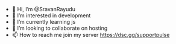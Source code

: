 - 👋 Hi, I’m @SravanRayudu
- 👀 I’m interested in development
- 🌱 I’m currently learning js
- 💞️ I’m looking to collaborate on hosting
- 📫 How to reach me join my server https://dsc.gg/supportpulse

<!---
SravanRayudu/SravanRayudu is a ✨ special ✨ repository because its `README.md` (this file) appears on your GitHub profile.
You can click the Preview link to take a look at your changes.
--->
